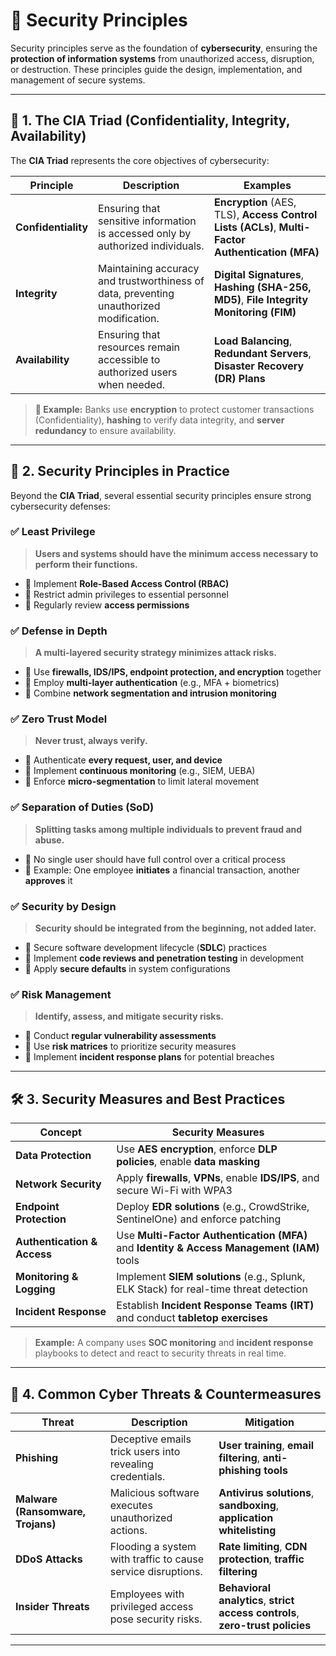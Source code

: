 # 🔐 **Security Principles**

Security principles serve as the foundation of **cybersecurity**, ensuring the **protection of information systems** from unauthorized access, disruption, or destruction. These principles guide the design, implementation, and management of secure systems.

---

## 📌 **1. The CIA Triad (Confidentiality, Integrity, Availability)**

The **CIA Triad** represents the core objectives of cybersecurity:

| Principle        | Description | Examples |
|-----------------|------------|----------|
| **Confidentiality** | Ensuring that sensitive information is accessed only by authorized individuals. | **Encryption** (AES, TLS), **Access Control Lists (ACLs)**, **Multi-Factor Authentication (MFA)** |
| **Integrity** | Maintaining accuracy and trustworthiness of data, preventing unauthorized modification. | **Digital Signatures**, **Hashing (SHA-256, MD5)**, **File Integrity Monitoring (FIM)** |
| **Availability** | Ensuring that resources remain accessible to authorized users when needed. | **Load Balancing**, **Redundant Servers**, **Disaster Recovery (DR) Plans** |

> **🔹 Example:** Banks use **encryption** to protect customer transactions (Confidentiality), **hashing** to verify data integrity, and **server redundancy** to ensure availability.

---

## 🔐 **2. Security Principles in Practice**

Beyond the **CIA Triad**, several essential security principles ensure strong cybersecurity defenses:

### ✅ **Least Privilege**
> **Users and systems should have the minimum access necessary to perform their functions.**
- 🔹 Implement **Role-Based Access Control (RBAC)**
- 🔹 Restrict admin privileges to essential personnel
- 🔹 Regularly review **access permissions**

### ✅ **Defense in Depth**
> **A multi-layered security strategy minimizes attack risks.**
- 🔹 Use **firewalls, IDS/IPS, endpoint protection, and encryption** together
- 🔹 Employ **multi-layer authentication** (e.g., MFA + biometrics)
- 🔹 Combine **network segmentation and intrusion monitoring**

### ✅ **Zero Trust Model**
> **Never trust, always verify.**
- 🔹 Authenticate **every request, user, and device**
- 🔹 Implement **continuous monitoring** (e.g., SIEM, UEBA)
- 🔹 Enforce **micro-segmentation** to limit lateral movement

### ✅ **Separation of Duties (SoD)**
> **Splitting tasks among multiple individuals to prevent fraud and abuse.**
- 🔹 No single user should have full control over a critical process
- 🔹 Example: One employee **initiates** a financial transaction, another **approves** it

### ✅ **Security by Design**
> **Security should be integrated from the beginning, not added later.**
- 🔹 Secure software development lifecycle (**SDLC**) practices
- 🔹 Implement **code reviews and penetration testing** in development
- 🔹 Apply **secure defaults** in system configurations

### ✅ **Risk Management**
> **Identify, assess, and mitigate security risks.**
- 🔹 Conduct **regular vulnerability assessments**
- 🔹 Use **risk matrices** to prioritize security measures
- 🔹 Implement **incident response plans** for potential breaches


---

## 🛠️ **3. Security Measures and Best Practices**

| Concept | Security Measures |
|---------|------------------|
| **Data Protection** | Use **AES encryption**, enforce **DLP policies**, enable **data masking** |
| **Network Security** | Apply **firewalls**, **VPNs**, enable **IDS/IPS**, and secure Wi-Fi with WPA3 |
| **Endpoint Protection** | Deploy **EDR solutions** (e.g., CrowdStrike, SentinelOne) and enforce patching |
| **Authentication & Access** | Use **Multi-Factor Authentication (MFA)** and **Identity & Access Management (IAM)** tools |
| **Monitoring & Logging** | Implement **SIEM solutions** (e.g., Splunk, ELK Stack) for real-time threat detection |
| **Incident Response** | Establish **Incident Response Teams (IRT)** and conduct **tabletop exercises** |

> **Example:** A company uses **SOC monitoring** and **incident response** playbooks to detect and react to security threats in real time.

---

## 🎯 **4. Common Cyber Threats & Countermeasures**

| Threat | Description | Mitigation |
|--------|------------|------------|
| **Phishing** | Deceptive emails trick users into revealing credentials. | **User training**, **email filtering**, **anti-phishing tools** |
| **Malware (Ransomware, Trojans)** | Malicious software executes unauthorized actions. | **Antivirus solutions**, **sandboxing**, **application whitelisting** |
| **DDoS Attacks** | Flooding a system with traffic to cause service disruptions. | **Rate limiting**, **CDN protection**, **traffic filtering** |
| **Insider Threats** | Employees with privileged access pose security risks. | **Behavioral analytics**, **strict access controls**, **zero-trust policies** |

---
